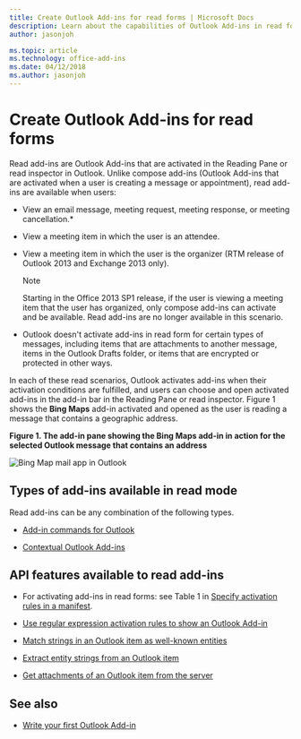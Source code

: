 ```yaml
---
title: Create Outlook Add-ins for read forms | Microsoft Docs
description: Learn about the capabilities of Outlook Add-ins in read forms.
author: jasonjoh

ms.topic: article
ms.technology: office-add-ins
ms.date: 04/12/2018
ms.author: jasonjoh
---
```


# Create Outlook Add-ins for read forms

Read add-ins are Outlook Add-ins that are activated in the Reading Pane or read inspector in Outlook. Unlike compose add-ins (Outlook Add-ins that are activated when a user is creating a message or appointment), read add-ins are available when users:


- View an email message, meeting request, meeting response, or meeting cancellation.*
    
- View a meeting item in which the user is an attendee.
    
- View a meeting item in which the user is the organizer (RTM release of Outlook 2013 and Exchange 2013 only).
    
     > [!NOTE]
     > Starting in the Office 2013 SP1 release, if the user is viewing a meeting item that the user has organized, only compose add-ins can activate and be available. Read add-ins are no longer available in this scenario.
* Outlook doesn't activate add-ins in read form for certain types of messages, including items that are attachments to another message, items in the Outlook Drafts folder, or items that are encrypted or protected in other ways.

In each of these read scenarios, Outlook activates add-ins when their activation conditions are fulfilled, and users can choose and open activated add-ins in the add-in bar in the Reading Pane or read inspector. Figure 1 shows the  **Bing Maps** add-in activated and opened as the user is reading a message that contains a geographic address.


**Figure 1. The add-in pane showing the Bing Maps add-in in action for the selected Outlook message that contains an address**

![Bing Map mail app in Outlook](images/bing-maps-add-in.jpg)


## Types of add-ins available in read mode


Read add-ins can be any combination of the following types.


- [Add-in commands for Outlook](add-in-commands-for-outlook.md)
    
- [Contextual Outlook Add-ins](contextual-outlook-add-ins.md)
    

## API features available to read add-ins


- For activating add-ins in read forms: see Table 1 in [Specify activation rules in a manifest](activation-rules.md#specify-activation-rules-in-a-manifest).
    
- [Use regular expression activation rules to show an Outlook Add-in](use-regular-expressions-to-show-an-outlook-add-in.md)
    
- [Match strings in an Outlook item as well-known entities](match-strings-in-an-item-as-well-known-entities.md)
    
- [Extract entity strings from an Outlook item](extract-entity-strings-from-an-item.md)
    
- [Get attachments of an Outlook item from the server](get-attachments-of-an-outlook-item.md)
    

## See also

- [Write your first Outlook Add-in](quick-start.md)